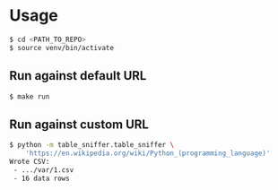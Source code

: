 # Usage


```sh
$ cd <PATH_TO_REPO>
$ source venv/bin/activate
```

## Run against default URL

```sh
$ make run
```

## Run against custom URL

```sh
$ python -m table_sniffer.table_sniffer \
    'https://en.wikipedia.org/wiki/Python_(programming_language)'
Wrote CSV:
 - .../var/1.csv
 - 16 data rows
```
